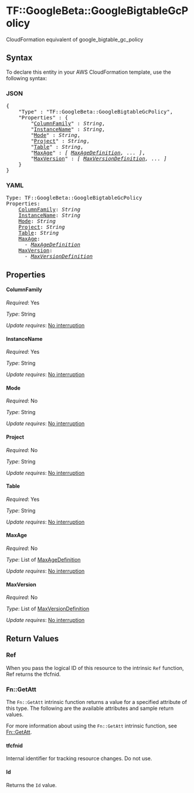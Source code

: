 # TF::GoogleBeta::GoogleBigtableGcPolicy

CloudFormation equivalent of google_bigtable_gc_policy

## Syntax

To declare this entity in your AWS CloudFormation template, use the following syntax:

### JSON

<pre>
{
    "Type" : "TF::GoogleBeta::GoogleBigtableGcPolicy",
    "Properties" : {
        "<a href="#columnfamily" title="ColumnFamily">ColumnFamily</a>" : <i>String</i>,
        "<a href="#instancename" title="InstanceName">InstanceName</a>" : <i>String</i>,
        "<a href="#mode" title="Mode">Mode</a>" : <i>String</i>,
        "<a href="#project" title="Project">Project</a>" : <i>String</i>,
        "<a href="#table" title="Table">Table</a>" : <i>String</i>,
        "<a href="#maxage" title="MaxAge">MaxAge</a>" : <i>[ <a href="maxagedefinition.md">MaxAgeDefinition</a>, ... ]</i>,
        "<a href="#maxversion" title="MaxVersion">MaxVersion</a>" : <i>[ <a href="maxversiondefinition.md">MaxVersionDefinition</a>, ... ]</i>
    }
}
</pre>

### YAML

<pre>
Type: TF::GoogleBeta::GoogleBigtableGcPolicy
Properties:
    <a href="#columnfamily" title="ColumnFamily">ColumnFamily</a>: <i>String</i>
    <a href="#instancename" title="InstanceName">InstanceName</a>: <i>String</i>
    <a href="#mode" title="Mode">Mode</a>: <i>String</i>
    <a href="#project" title="Project">Project</a>: <i>String</i>
    <a href="#table" title="Table">Table</a>: <i>String</i>
    <a href="#maxage" title="MaxAge">MaxAge</a>: <i>
      - <a href="maxagedefinition.md">MaxAgeDefinition</a></i>
    <a href="#maxversion" title="MaxVersion">MaxVersion</a>: <i>
      - <a href="maxversiondefinition.md">MaxVersionDefinition</a></i>
</pre>

## Properties

#### ColumnFamily

_Required_: Yes

_Type_: String

_Update requires_: [No interruption](https://docs.aws.amazon.com/AWSCloudFormation/latest/UserGuide/using-cfn-updating-stacks-update-behaviors.html#update-no-interrupt)

#### InstanceName

_Required_: Yes

_Type_: String

_Update requires_: [No interruption](https://docs.aws.amazon.com/AWSCloudFormation/latest/UserGuide/using-cfn-updating-stacks-update-behaviors.html#update-no-interrupt)

#### Mode

_Required_: No

_Type_: String

_Update requires_: [No interruption](https://docs.aws.amazon.com/AWSCloudFormation/latest/UserGuide/using-cfn-updating-stacks-update-behaviors.html#update-no-interrupt)

#### Project

_Required_: No

_Type_: String

_Update requires_: [No interruption](https://docs.aws.amazon.com/AWSCloudFormation/latest/UserGuide/using-cfn-updating-stacks-update-behaviors.html#update-no-interrupt)

#### Table

_Required_: Yes

_Type_: String

_Update requires_: [No interruption](https://docs.aws.amazon.com/AWSCloudFormation/latest/UserGuide/using-cfn-updating-stacks-update-behaviors.html#update-no-interrupt)

#### MaxAge

_Required_: No

_Type_: List of <a href="maxagedefinition.md">MaxAgeDefinition</a>

_Update requires_: [No interruption](https://docs.aws.amazon.com/AWSCloudFormation/latest/UserGuide/using-cfn-updating-stacks-update-behaviors.html#update-no-interrupt)

#### MaxVersion

_Required_: No

_Type_: List of <a href="maxversiondefinition.md">MaxVersionDefinition</a>

_Update requires_: [No interruption](https://docs.aws.amazon.com/AWSCloudFormation/latest/UserGuide/using-cfn-updating-stacks-update-behaviors.html#update-no-interrupt)

## Return Values

### Ref

When you pass the logical ID of this resource to the intrinsic `Ref` function, Ref returns the tfcfnid.

### Fn::GetAtt

The `Fn::GetAtt` intrinsic function returns a value for a specified attribute of this type. The following are the available attributes and sample return values.

For more information about using the `Fn::GetAtt` intrinsic function, see [Fn::GetAtt](https://docs.aws.amazon.com/AWSCloudFormation/latest/UserGuide/intrinsic-function-reference-getatt.html).

#### tfcfnid

Internal identifier for tracking resource changes. Do not use.

#### Id

Returns the <code>Id</code> value.

